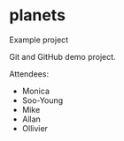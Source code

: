 # planets
Example project

Git and GitHub demo project.

Attendees:

* Monica
* Soo-Young
* Mike
* Allan
* Ollivier
